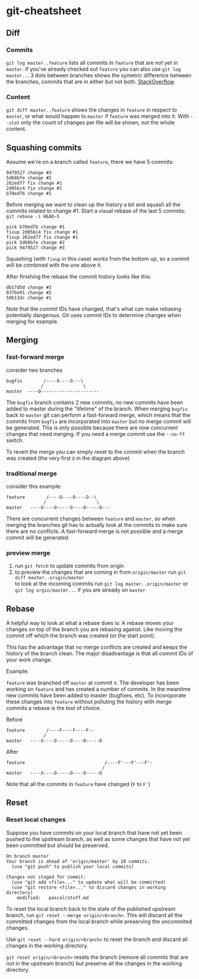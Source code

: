 # git-cheatsheet
## Diff
### Commits
`git log master..feature` lists all commits in `feature` that are not yet in `master`. If you've already checked out `feature` you can also use `git log master..`. 3 dots between branches shows the symetric difference between the branches, commits that are in either but not both. [StackOverflow](https://stackoverflow.com/questions/462974/what-are-the-differences-between-double-dot-and-triple-dot-in-git-com)

### Content
`git diff master..feature` shows the changes in `feature` in respect to `master`, or what would happen to `master` if `feature` was merged into it. With `--stat` only the count of changes per file will be shown, not the whole content.

## Squashing commits
Assume we're on a branch called `feature`, there we have 5 commits:
```
9479527 change #3
5d68bfe change #2
262ed77 fix change #1
2d05bc4 fix change #1
b70ed7b change #1
```

Before merging we want to clean up the history a bit and squash all the commits related to change #1.
Start a visual rebase of the last 5 commits: `git rebase -i HEAD~5`
```
pick b70ed7b change #1
fixup 2d05bc4 fix change #1
fixup 262ed77 fix change #1
pick 5d68bfe change #2
pick 9479527 change #3
```
Squashing (with `fixup` in this case) works from the bottom up, so a commit will be combined with the one above it.

After finishing the rebase the commit history looks like this:
```
db17d5d change #3
037be91 change #2
58b11dc change #1
```
Note that the commit IDs have changed, that's what can make rebasing potentially dangerous. Git uses commit IDs to determine changes when merging for example.


## Merging
### fast-forward merge
consider two branches
```
bugfix        /----O----O---\
             /               \
master  ----O----------------------
```
The `bugfix` branch contains 2 new commits, no new commits have been added to master during the "lifetime" of the branch. When merging `bugfix` back to `master` git can perform a fast-forward merge, which means that the commits from `bugfix` are incorporated into `master` but no merge commit will be generated. This is only possible because there are now concurrent changes that need merging. If you need a merge commit use the `--no-ff` switch.

To revert the merge you can simply reset to the commit when the branch was created (the very first `O` in the diagram above)

### traditional merge
consider this example:
```
feature        /----O----O----O--\
              /                   \
master   ----O----O-----O----O-----O---
```
There are concurrent changes between `feature` and `master`, so when merging the branches git has to actually look at the commits to make sure there are no conflicts. A fast-forward merge is not possible and a merge commit will be generated.

### preview merge
1. run `git fetch` to update commits from origin
2. to preview the changes that are coming in from `origin/master` run `git diff master..origin/master`<br>
to look at the incoming commits run `git log master..origin/master` or `git log orgin/master...` if you are already on `master`

## Rebase
A helpful way to look at what a rebase does is:
A rebase moves your changes on top of the branch you are rebasing against. Like moving the commit off which the branch was created (or the start point).

This has the advantage that no merge conflicts are created and keeps the history of the branch clean. The major disadvantage is that all commit IDs of your work change.

Example:

`feature` was branched off `master` at commit `X`. The developer has been working on `feature` and has created a number of commits. In the meantime new commits have been added to master (bugfixes, etc). To incoroporate these changes into `feature` without polluting the history with merge commits a rebase is the tool of choice. 

Before
```
feature        /----F----F----F--
              /
master   ----X----O-----O----O-----O
```

After
```
feature                              /----F'---F'---F'-
                                    /
master   ----X----O-----O----O-----O

```
Note that all the commits in `feature` have changed (`F` to `F'`)


## Reset
### Reset local changes
Suppose you have commits on your local branch that have not yet been pushed to the upstream branch, as well as some changes that have not yet been committed but should be preserved.
```
On branch master
Your branch is ahead of 'origin/master' by 10 commits.
  (use "git push" to publish your local commits)

Changes not staged for commit:
  (use "git add <file>..." to update what will be committed)
  (use "git restore <file>..." to discard changes in working directory)
	modified:   pascal/stuff.md
```

To reset the local branch back to the state of the published upstream branch, run `git reset --merge origin/<branch>`. This will discard all the committed changes from the local branch while preserving the uncommited changes.

Use `git reset --hard origin/<branch>` to reset the branch and discard all changes in the working directory.

`git reset origin/<branch>` resets the branch (remove all commits that are not in the upstream branch) but preserve all the changes in the working directory.
